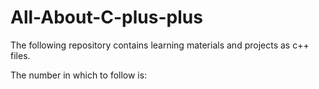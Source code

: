 # All-About-C-plus-plus

The following repository contains learning materials and projects as c++ files. 

The number in which to follow is:

